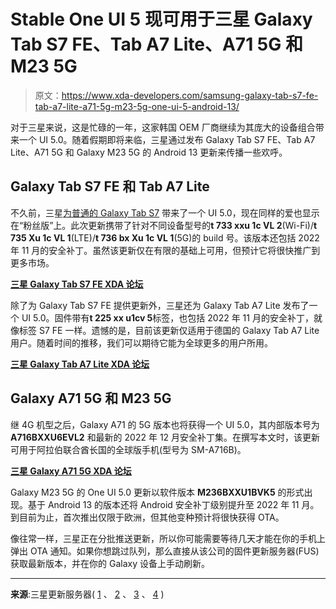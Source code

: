 # Stable One UI 5 现可用于三星 Galaxy Tab S7 FE、Tab A7 Lite、A71 5G 和 M23 5G

> 原文：<https://www.xda-developers.com/samsung-galaxy-tab-s7-fe-tab-a7-lite-a71-5g-m23-5g-one-ui-5-android-13/>

对于三星来说，这是忙碌的一年，这家韩国 OEM 厂商继续为其庞大的设备组合带来一个 UI 5.0。随着假期即将来临，三星通过发布 Galaxy Tab S7 FE、Tab A7 Lite、A71 5G 和 Galaxy M23 5G 的 Android 13 更新来传播一些欢呼。

## Galaxy Tab S7 FE 和 Tab A7 Lite

不久前，三星[为普通的 Galaxy Tab S7](https://www.xda-developers.com/samsung-galaxy-s21-fe-tab-s7-a71-f62-note-10-lite-one-ui-5/) 带来了一个 UI 5.0，现在同样的爱也显示在“粉丝版”上。此次更新携带了针对不同设备型号的**t 733 xxu 1c VL 2**(Wi-Fi)/**t 735 Xu 1c VL 1**(LTE)/**t 736 bx Xu 1c VL 1**(5G)的 build 号。该版本还包括 2022 年 11 月的安全补丁。虽然该更新仅在有限的基础上可用，但预计它将很快推广到更多市场。

**[三星 Galaxy Tab S7 FE XDA 论坛](https://forum.xda-developers.com/f/samsung-galaxy-tab-s7-fe.12307/)**

除了为 Galaxy Tab S7 FE 提供更新外，三星还为 Galaxy Tab A7 Lite 发布了一个 UI 5.0。固件带有**t 225 xx u1cv 5**标签，也包括 2022 年 11 月的安全补丁，就像标签 S7 FE 一样。遗憾的是，目前该更新仅适用于德国的 Galaxy Tab A7 Lite 用户。随着时间的推移，我们可以期待它能为全球更多的用户所用。

**[三星 Galaxy Tab A7 Lite XDA 论坛](https://forum.xda-developers.com/f/samsung-galaxy-tab-a7-lite.12329/)**

## Galaxy A71 5G 和 M23 5G

继 4G 机型之后，Galaxy A71 的 5G 版本也将获得一个 UI 5.0，其内部版本号为 **A716BXXU6EVL2** 和最新的 2022 年 12 月安全补丁集。在撰写本文时，该更新可用于阿拉伯联合酋长国的全球版手机(型号为 SM-A716B)。

**[三星 Galaxy A71 5G XDA 论坛](https://forum.xda-developers.com/c/samsung-galaxy-a71-5g.10941/)**

Galaxy M23 5G 的 One UI 5.0 更新以软件版本 **M236BXXU1BVK5** 的形式出现。基于 Android 13 的版本还将 Android 安全补丁级别提升至 2022 年 11 月。到目前为止，首次推出仅限于欧洲，但其他变种预计将很快获得 OTA。

像往常一样，三星正在分批推送更新，所以你可能需要等待几天才能在你的手机上弹出 OTA 通知。如果你想跳过队列，那么直接从该公司的固件更新服务器(FUS)获取最新版本，并在你的 Galaxy 设备上手动刷新。

* * *

**来源**:三星更新服务器( [1](https://doc.samsungmobile.com/SM-T736B/DBT/doc.html) 、 [2](https://doc.samsungmobile.com/SM-T733/EUX/doc.html) 、 [3](https://doc.samsungmobile.com/SM-A716B/XSG/doc.html) 、 [4](https://doc.samsungmobile.com/SM-M236B/EUX/doc.html) )